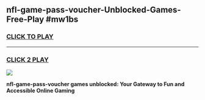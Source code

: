 
## nfl-game-pass-voucher-Unblocked-Games-Free-Play #mw1bs
<h3>
<a href="https://us.freeplayer.one?title=nfl-game-pass-voucher&ref=9M">CLICK TO PLAY</a></h3>
<hr>

<h3>
<a href="https://us.freeplayer.one?title=nfl-game-pass-voucher&ref=9M">CLICK 2 PLAY</a>
  
</h3>

<a href="https://us.freeplayer.one?title=nfl-game-pass-voucher&ref=9M"><img src="https://clearcache.store/games.png"></a>


**nfl-game-pass-voucher games unblocked: Your Gateway to Fun and Accessible Online Gaming**
